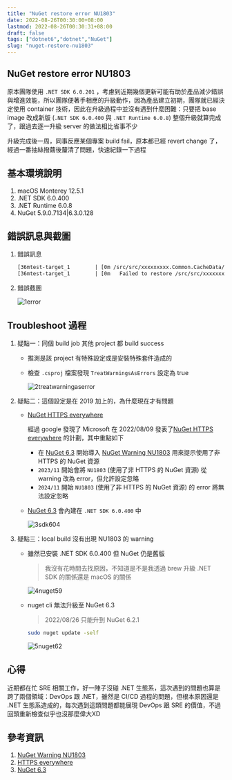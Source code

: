 ```yaml
---
title: "NuGet restore error NU1803"
date: 2022-08-26T00:30:00+08:00
lastmod: 2022-08-26T00:30:31+08:00
draft: false
tags: ["dotnet6","dotnet","NuGet"]
slug: "nuget-restore-nu1803"
---
```


## NuGet restore error NU1803

原本團隊使用 `.NET SDK 6.0.201` ，考慮到近期幾個更新可能有助於產品減少錯誤與增進效能，所以團隊便著手相應的升級動作，因為產品建立初期，團隊就已經決定使用 container 技術，因此在升級過程中並沒有遇到什麼困難：只要把 base image 改成新版 (`.NET SDK 6.0.400` 與 `.NET Runtime 6.0.8`) 整個升級就算完成了，跟過去逐一升級 server 的做法相比省事不少

升級完成後一周，同事反應某個專案 build fail，原本都已經 revert change 了，經過一番抽絲撥繭後釐清了問題，快速紀錄一下過程

## 基本環境說明

1. macOS Monterey 12.5.1
2. .NET SDK 6.0.400
3. .NET Runtime 6.0.8
4. NuGet 5.9.0.7134|6.3.0.128

## 錯誤訊息與截圖

1. 錯誤訊息

    ```txt
    [36mtest-target_1        | [0m /src/src/xxxxxxxxx.Common.CacheData/xxxxxxxxx.Common.CacheData.csproj : error NU1803: You are running the 'restore' operation with an 'HTTP' source, 'http://team.sb.xxxxxxxxx.com:8081/repository/nuget-group/'. Non-HTTPS access will be removed in a future version. Consider migrating to an 'HTTPS' source. [/src/xxxxxxxxx.Common.sln]
    [36mtest-target_1        | [0m   Failed to restore /src/src/xxxxxxxxx.Common.CacheData/xxxxxxxxx.Common.CacheData.csproj (in 1.39 sec).
    ```

2. 錯誤截圖

    ![1error](https://user-images.githubusercontent.com/3851540/186871454-4943ef16-f619-4761-8663-f5a4f5a74f57.png)

## Troubleshoot 過程

1. 疑點一：同個 build job 其他 project 都 build success

    - 推測是該 project 有特殊設定或是安裝特殊套件造成的
    - 檢查 `.csproj` 檔案發現 `TreatWarningsAsErrors` 設定為 true

        ![2treatwarningaserror](https://user-images.githubusercontent.com/3851540/186871490-5493271f-0216-4b93-901f-c61e9a8bda81.png)

2. 疑點二：這個設定是在 2019 加上的，為什麼現在才有問題

    - [NuGet HTTPS everywhere](https://devblogs.microsoft.com/nuget/https-everywhere?WT.mc_id=DOP-MVP-5002594)

        經過 google 發現了 Microsoft 在 2022/08/09 發表了[NuGet HTTPS everywhere](https://devblogs.microsoft.com/nuget/https-everywhere?WT.mc_id=DOP-MVP-5002594) 的計劃，其中重點如下

        - 在 [NuGet 6.3](https://docs.microsoft.com/nuget/release-notes/nuget-6.3?WT.mc_id=DOP-MVP-5002594) 開始導入 [NuGet Warning NU1803](https://docs.microsoft.com/en-us/nuget/reference/errors-and-warnings/nu1803?WT.mc_id=DOP-MVP-5002594) 用來提示使用了非 HTTPS 的 NuGet 資源
        - `2023/11` 開始會將 `NU1803` (使用了非 HTTPS 的 NuGet 資源) 從 warning 改為 error，但允許設定忽略
        - `2024/11` 開始 `NU1803` (使用了非 HTTPS 的 NuGet 資源) 的 error 將無法設定忽略

    - [NuGet 6.3](https://docs.microsoft.com/nuget/release-notes/nuget-6.3?WT.mc_id=DOP-MVP-5002594) 會內建在 `.NET SDK 6.0.400` 中

        ![3sdk604](https://user-images.githubusercontent.com/3851540/186871496-5d9204d6-fd53-4de0-8cb5-d2ddfaad598a.png)

3. 疑點三：local build 沒有出現 NU1803 的 warning

    - 雖然已安裝 .NET SDK 6.0.400 但 NuGet 仍是舊版

        > 我沒有花時間去找原因，不知道是不是我透過 brew 升級 .NET SDK 的關係還是 macOS 的關係

        ![4nuget59](https://user-images.githubusercontent.com/3851540/186871498-3a7b86a0-633e-4ab7-b43e-df22c69ad600.png)

    - nuget cli 無法升級至 NuGet 6.3

        > 2022/08/26 只能升到 NuGet 6.2.1

        ```bash
        sudo nuget update -self
        ```

        ![5nuget62](https://user-images.githubusercontent.com/3851540/186871501-8b41c775-95e9-4f85-b6c0-15e900f89370.png)

## 心得

近期都在忙 SRE 相關工作，好一陣子沒碰 .NET 生態系，這次遇到的問題也算是跨了兩個領域：DevOps 跟 .NET，雖然是 CI/CD 過程的問題，但根本原因還是 .NET 生態系造成的，每次遇到這類問題都能展現 DevOps 跟 SRE 的價值，不過回頭重新檢查似乎也沒那麼偉大XD

## 參考資訊

1. [NuGet Warning NU1803](https://docs.microsoft.com/en-us/nuget/reference/errors-and-warnings/nu1803?WT.mc_id=DOP-MVP-5002594)
2. [HTTPS everywhere](https://devblogs.microsoft.com/nuget/https-everywhere?WT.mc_id=DOP-MVP-5002594)
3. [NuGet 6.3](https://docs.microsoft.com/nuget/release-notes/nuget-6.3?WT.mc_id=DOP-MVP-5002594)
